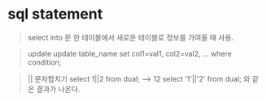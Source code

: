 # sql statement

> select into 문
한 테이블에서 새로운 테이블로 정보를 가여올 때 사용.

> update
update table_name
set col1=val1, col2=val2, ...
where condition;


> ||
문자합치기
select 1||2 from dual;
--> 12
select '1'||'2' from dual;
와 같은 결과가 나온다.
